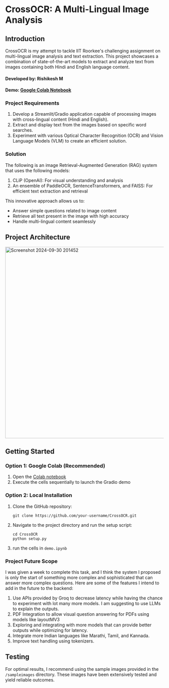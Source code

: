 # CrossOCR: A Multi-Lingual Image Analysis

## Introduction
CrossOCR is my attempt to tackle IIT Roorkee's challenging assignment on multi-lingual image analysis and text extraction. This project showcases a combination of state-of-the-art models to extract and analyze text from images containing both Hindi and English language content.

#### Developed by: Rishikesh M
#### Demo: [Google Colab Notebook](https://colab.research.google.com/drive/14rgj1Q8hmTUDlH7c8CAz99X399tzhkKF?usp=sharing)

### Project Requirements
1. Develop a Streamlit/Gradio application capable of processing images with cross-lingual content (Hindi and English).
2. Extract and display text from the images based on specific word searches.
3. Experiment with various Optical Character Recognition (OCR) and Vision Language Models (VLM) to create an efficient solution.

### Solution
The following is an image Retrieval-Augmented Generation (RAG) system that uses the following models:

1. CLiP (OpenAI): For visual understanding and analysis
2. An ensemble of PaddleOCR, SentenceTransformers, and FAISS: For efficient text extraction and retrieval

This innovative approach allows us to:
- Answer simple questions related to image content
- Retrieve all text present in the image with high accuracy
- Handle multi-lingual content seamlessly

## Project Architecture 
<img width="606" alt="Screenshot 2024-09-30 201452" src="https://github.com/user-attachments/assets/31500331-f196-4cf6-8891-3d06f502f559">

## Getting Started

### Option 1: Google Colab (Recommended)
1. Open the [Colab notebook](https://colab.research.google.com/drive/14rgj1Q8hmTUDlH7c8CAz99X399tzhkKF?usp=sharing)
2. Execute the cells sequentially to launch the Gradio demo

### Option 2: Local Installation
1. Clone the GitHub repository:
   ```
   git clone https://github.com/your-username/CrossOCR.git
   ```
2. Navigate to the project directory and run the setup script:
   ```
   cd CrossOCR
   python setup.py
   ```
3. run the cells in `demo.ipynb`

### Project Future Scope
I was given a week to complete this task, and I think the system I proposed is only the start of something more complex and sophisticated that can answer more complex questions. Here are some of the features I intend to add in the future to the backend: 
1. Use APIs provided by Groq to decrease latency while having the chance to experiment with lot many more models. I am suggesting to use LLMs to explain the outputs.
2. PDF Integration to allow visual question answering for PDFs using models like layoutMV3
3. Exploring and integrating with more models that can provide better outputs while optimizing for latency.
4. Integrate more Indian languages like Marathi, Tamil, and Kannada.
5. Improve text handling using tokenizers.

## Testing
For optimal results, I recommend using the sample images provided in the `/sampleimages` directory. These images have been extensively tested and yield reliable outcomes.
